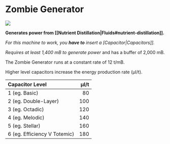 # Zombie Generator
![](renders/zombie_generator.png)

**Generates power from [[Nutrient Distillation|Fluids#nutrient-distillation]].**

*For this machine to work, you **have to** insert a [Capacitor|Capacitors]].*

*Requires at least 1,400 mB to generate power* and has a buffer of 2,000 mB.

The Zombie Generator runs at a constant rate of 12 t/mB.

Higher level capacitors increase the energy production rate (µI/t).

| Capacitor Level              | µI/t |
| :--------------------------- | ---: |
| 1 (eg. Basic)                |   80 |
| 2 (eg. Double-Layer)         |  100 |
| 3 (eg. Octadic)              |  120 |
| 4 (eg. Melodic)              |  140 |
| 5 (eg. Stellar)              |  160 |
| 6 (eg. Efficiency V Totemic) |  180 |
